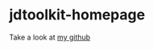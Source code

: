 # jdtoolkit-homepage
<p> Take a look at <a href= 	<https://ryderkramer.github.io/jdtoolkit-homepage/> my github </a></p>
